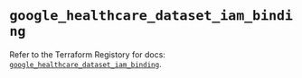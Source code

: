 # `google_healthcare_dataset_iam_binding`

Refer to the Terraform Registory for docs: [`google_healthcare_dataset_iam_binding`](https://www.terraform.io/docs/providers/google-beta/r/google_healthcare_dataset_iam_binding).
